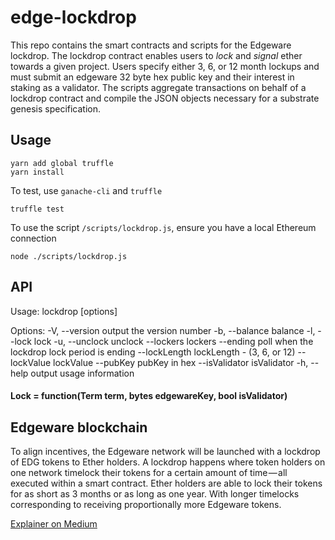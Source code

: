 # edge-lockdrop
This repo contains the smart contracts and scripts for the Edgeware lockdrop. The lockdrop contract enables users to _lock_ and _signal_ ether towards a given project. Users specify either 3, 6, or 12 month lockups and must submit an edgeware 32 byte hex public key and their interest in staking as a validator. The scripts aggregate transactions on behalf of a lockdrop contract and compile the JSON objects necessary for a substrate genesis specification.

## Usage
```
yarn add global truffle
yarn install
```
To test, use `ganache-cli` and `truffle`
```
truffle test
```
To use the script `/scripts/lockdrop.js`, ensure you have a local Ethereum connection
```
node ./scripts/lockdrop.js 
```
## API
Usage: lockdrop [options]

Options:
  -V, --version          output the version number
  -b, --balance          balance
  -l, --lock             lock
  -u, --unclock          unclock
  --lockers              lockers
  --ending               poll when the lockdrop lock period is ending
  --lockLength <length>  lockLength - (3, 6, or 12)
  --lockValue <value>    lockValue
  --pubKey <key>         pubKey in hex
  --isValidator          isValidator
  -h, --help             output usage information


#### Lock = function(Term term, bytes edgewareKey, bool isValidator)


## Edgeware blockchain
To align incentives, the Edgeware network will be launched with a lockdrop of EDG tokens to Ether holders. A lockdrop happens where token holders on one network timelock their tokens for a certain amount of time — all executed within a smart contract. Ether holders are able to lock their tokens for as short as 3 months or as long as one year. With longer timelocks corresponding to receiving proportionally more Edgeware tokens.

[Explainer on Medium](https://medium.com/commonwealth-labs/whats-in-a-lockdrop-194218a180ca)
